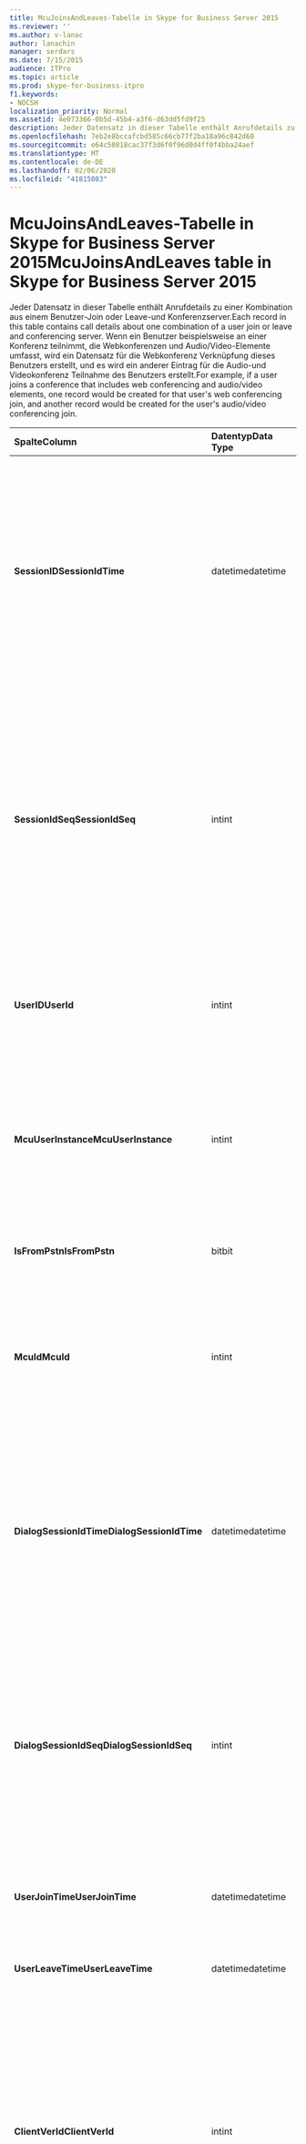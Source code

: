 ```yaml
---
title: McuJoinsAndLeaves-Tabelle in Skype for Business Server 2015
ms.reviewer: ''
ms.author: v-lanac
author: lanachin
manager: serdars
ms.date: 7/15/2015
audience: ITPro
ms.topic: article
ms.prod: skype-for-business-itpro
f1.keywords:
- NOCSH
localization_priority: Normal
ms.assetid: 4e073366-0b5d-45b4-a3f6-d63dd5fd9f25
description: Jeder Datensatz in dieser Tabelle enthält Anrufdetails zu einer Kombination aus einem Benutzer-Join oder Leave-und Konferenzserver. Wenn ein Benutzer beispielsweise an einer Konferenz teilnimmt, die Webkonferenzen und Audio/Video-Elemente umfasst, wird ein Datensatz für die Webkonferenz Verknüpfung dieses Benutzers erstellt, und es wird ein anderer Eintrag für die Audio-und Videokonferenz Teilnahme des Benutzers erstellt.
ms.openlocfilehash: 7eb2e8bccafcbd585c66cb77f2ba18a96c842d60
ms.sourcegitcommit: e64c50818cac37f3d6f0f96d0d4ff0f4bba24aef
ms.translationtype: MT
ms.contentlocale: de-DE
ms.lasthandoff: 02/06/2020
ms.locfileid: "41815083"
---
```

# <a name="mcujoinsandleaves-table-in-skype-for-business-server-2015"></a><span data-ttu-id="110a8-104">McuJoinsAndLeaves-Tabelle in Skype for Business Server 2015</span><span class="sxs-lookup"><span data-stu-id="110a8-104">McuJoinsAndLeaves table in Skype for Business Server 2015</span></span>
 
<span data-ttu-id="110a8-105">Jeder Datensatz in dieser Tabelle enthält Anrufdetails zu einer Kombination aus einem Benutzer-Join oder Leave-und Konferenzserver.</span><span class="sxs-lookup"><span data-stu-id="110a8-105">Each record in this table contains call details about one combination of a user join or leave and conferencing server.</span></span> <span data-ttu-id="110a8-106">Wenn ein Benutzer beispielsweise an einer Konferenz teilnimmt, die Webkonferenzen und Audio/Video-Elemente umfasst, wird ein Datensatz für die Webkonferenz Verknüpfung dieses Benutzers erstellt, und es wird ein anderer Eintrag für die Audio-und Videokonferenz Teilnahme des Benutzers erstellt.</span><span class="sxs-lookup"><span data-stu-id="110a8-106">For example, if a user joins a conference that includes web conferencing and audio/video elements, one record would be created for that user's web conferencing join, and another record would be created for the user's audio/video conferencing join.</span></span>
  
|<span data-ttu-id="110a8-107">**Spalte**</span><span class="sxs-lookup"><span data-stu-id="110a8-107">**Column**</span></span>|<span data-ttu-id="110a8-108">**Datentyp**</span><span class="sxs-lookup"><span data-stu-id="110a8-108">**Data Type**</span></span>|<span data-ttu-id="110a8-109">**Schlüssel/Index**</span><span class="sxs-lookup"><span data-stu-id="110a8-109">**Key/Index**</span></span>|<span data-ttu-id="110a8-110">**Details**</span><span class="sxs-lookup"><span data-stu-id="110a8-110">**Details**</span></span>|
|:-----|:-----|:-----|:-----|
|<span data-ttu-id="110a8-111">**SessionID**</span><span class="sxs-lookup"><span data-stu-id="110a8-111">**SessionIdTime**</span></span> <br/> |<span data-ttu-id="110a8-112">datetime</span><span class="sxs-lookup"><span data-stu-id="110a8-112">datetime</span></span>  <br/> |<span data-ttu-id="110a8-113">Primär, fremd</span><span class="sxs-lookup"><span data-stu-id="110a8-113">Primary, Foreign</span></span>  <br/> |<span data-ttu-id="110a8-114">Uhrzeit der Konferenz Instanz.</span><span class="sxs-lookup"><span data-stu-id="110a8-114">Time of conference instance.</span></span> <span data-ttu-id="110a8-115">Wird in Verbindung mit **SessionIdSeq** verwendet, um eine Konferenz Instanz eindeutig zu identifizieren.</span><span class="sxs-lookup"><span data-stu-id="110a8-115">Used in conjunction with **SessionIdSeq** to uniquely identify a conference instance.</span></span> <span data-ttu-id="110a8-116">Weitere Informationen finden Sie [in der Tabelle "Konferenzen" in Skype for Business Server 2015](conferences.md) .</span><span class="sxs-lookup"><span data-stu-id="110a8-116">See the [Conferences table in Skype for Business Server 2015](conferences.md) for more information.</span></span> <br/> |
|<span data-ttu-id="110a8-117">**SessionIdSeq**</span><span class="sxs-lookup"><span data-stu-id="110a8-117">**SessionIdSeq**</span></span> <br/> |<span data-ttu-id="110a8-118">int</span><span class="sxs-lookup"><span data-stu-id="110a8-118">int</span></span>  <br/> |<span data-ttu-id="110a8-119">Primär, fremd</span><span class="sxs-lookup"><span data-stu-id="110a8-119">Primary, Foreign</span></span>  <br/> |<span data-ttu-id="110a8-120">Die ID-Nummer zum Identifizieren der Konferenz Instanz.</span><span class="sxs-lookup"><span data-stu-id="110a8-120">ID number to identify the conference instance.</span></span> <span data-ttu-id="110a8-121">Wird in Verbindung mit **SessionID** -Mal verwendet, um eine Konferenz Instanz eindeutig zu identifizieren.</span><span class="sxs-lookup"><span data-stu-id="110a8-121">Used in conjunction with **SessionIdTime** to uniquely identify a conference instance.</span></span> <span data-ttu-id="110a8-122">Weitere Informationen finden Sie [in der Tabelle "Konferenzen" in Skype for Business Server 2015](conferences.md) .</span><span class="sxs-lookup"><span data-stu-id="110a8-122">See the [Conferences table in Skype for Business Server 2015](conferences.md) for more information.</span></span> <br/> |
|<span data-ttu-id="110a8-123">**UserID**</span><span class="sxs-lookup"><span data-stu-id="110a8-123">**UserId**</span></span> <br/> |<span data-ttu-id="110a8-124">int</span><span class="sxs-lookup"><span data-stu-id="110a8-124">int</span></span>  <br/> |<span data-ttu-id="110a8-125">Primär, fremd</span><span class="sxs-lookup"><span data-stu-id="110a8-125">Primary, Foreign</span></span>  <br/> |<span data-ttu-id="110a8-126">Eindeutige Nummer, die diesen Benutzer kennzeichnet.</span><span class="sxs-lookup"><span data-stu-id="110a8-126">Unique number identifying this user.</span></span> <span data-ttu-id="110a8-127">Weitere Informationen finden Sie in der [Tabelle "Benutzer](users.md) ".</span><span class="sxs-lookup"><span data-stu-id="110a8-127">See the [Users table](users.md) for more information.</span></span> <br/> |
|<span data-ttu-id="110a8-128">**McuUserInstance**</span><span class="sxs-lookup"><span data-stu-id="110a8-128">**McuUserInstance**</span></span> <br/> |<span data-ttu-id="110a8-129">int</span><span class="sxs-lookup"><span data-stu-id="110a8-129">int</span></span>  <br/> |<span data-ttu-id="110a8-130">Primary</span><span class="sxs-lookup"><span data-stu-id="110a8-130">Primary</span></span>  <br/> |<span data-ttu-id="110a8-131">Wenn ein Benutzer auf mehreren Computern oder Geräten gleichzeitig angemeldet ist, identifiziert McuUserInstance die Kombination aus Benutzer und Gerät eindeutig.</span><span class="sxs-lookup"><span data-stu-id="110a8-131">If a user is logged on at multiple computers or devices at once, McuUserInstance uniquely identifies the user/device combination.</span></span>  <br/> |
|<span data-ttu-id="110a8-132">**IsFromPstn**</span><span class="sxs-lookup"><span data-stu-id="110a8-132">**IsFromPstn**</span></span> <br/> |<span data-ttu-id="110a8-133">bit</span><span class="sxs-lookup"><span data-stu-id="110a8-133">bit</span></span>  <br/> | <br/> |<span data-ttu-id="110a8-134">Gibt an, ob der Benutzer ein PSTN hat oder nicht.</span><span class="sxs-lookup"><span data-stu-id="110a8-134">Whether the user is joining from a PSTN or not.</span></span>  <br/> |
|<span data-ttu-id="110a8-135">**McuId**</span><span class="sxs-lookup"><span data-stu-id="110a8-135">**McuId**</span></span> <br/> |<span data-ttu-id="110a8-136">int</span><span class="sxs-lookup"><span data-stu-id="110a8-136">int</span></span>  <br/> |<span data-ttu-id="110a8-137">Primär, fremd</span><span class="sxs-lookup"><span data-stu-id="110a8-137">Primary, Foreign</span></span>  <br/> |<span data-ttu-id="110a8-138">Eindeutige Nummer, die diesen Konferenzserver identifiziert.</span><span class="sxs-lookup"><span data-stu-id="110a8-138">Unique number identifying this conferencing server.</span></span> <span data-ttu-id="110a8-139">Weitere Informationen finden Sie [in der Tabelle "Tabelle" in Skype for Business Server 2015](mcus.md) .</span><span class="sxs-lookup"><span data-stu-id="110a8-139">See the [Mcus table in Skype for Business Server 2015](mcus.md) for more information.</span></span> <br/> |
|<span data-ttu-id="110a8-140">**DialogSessionIdTime**</span><span class="sxs-lookup"><span data-stu-id="110a8-140">**DialogSessionIdTime**</span></span> <br/> |<span data-ttu-id="110a8-141">datetime</span><span class="sxs-lookup"><span data-stu-id="110a8-141">datetime</span></span>  <br/> |<span data-ttu-id="110a8-142">Fremd</span><span class="sxs-lookup"><span data-stu-id="110a8-142">Foreign</span></span>  <br/> |<span data-ttu-id="110a8-143">Uhrzeit der Sitzungsanforderung.</span><span class="sxs-lookup"><span data-stu-id="110a8-143">Time of session request.</span></span> <span data-ttu-id="110a8-144">Wird in Verbindung mit **SessionIdSeq** verwendet, um eine Sitzung eindeutig zu identifizieren.</span><span class="sxs-lookup"><span data-stu-id="110a8-144">Used in conjunction with **SessionIdSeq** to uniquely identify a session.</span></span> <span data-ttu-id="110a8-145">Weitere Informationen finden Sie [in der Tabelle Dialogfelder in Skype for Business Server 2015](dialogs.md) .</span><span class="sxs-lookup"><span data-stu-id="110a8-145">See the [Dialogs table in Skype for Business Server 2015](dialogs.md) for more information.</span></span> <br/> |
|<span data-ttu-id="110a8-146">**DialogSessionIdSeq**</span><span class="sxs-lookup"><span data-stu-id="110a8-146">**DialogSessionIdSeq**</span></span> <br/> |<span data-ttu-id="110a8-147">int</span><span class="sxs-lookup"><span data-stu-id="110a8-147">int</span></span>  <br/> |<span data-ttu-id="110a8-148">Fremd</span><span class="sxs-lookup"><span data-stu-id="110a8-148">Foreign</span></span>  <br/> |<span data-ttu-id="110a8-149">Die ID-Nummer, um die Sitzung zu identifizieren.</span><span class="sxs-lookup"><span data-stu-id="110a8-149">ID number to identify the session.</span></span> <span data-ttu-id="110a8-150">Wird in Verbindung mit **SessionID** -Mal verwendet, um eine Sitzung eindeutig zu identifizieren.</span><span class="sxs-lookup"><span data-stu-id="110a8-150">Used in conjunction with **SessionIdTime** to uniquely identify a session.</span></span> <span data-ttu-id="110a8-151">Weitere Informationen finden Sie [in der Tabelle Dialogfelder in Skype for Business Server 2015](dialogs.md) .</span><span class="sxs-lookup"><span data-stu-id="110a8-151">See the [Dialogs table in Skype for Business Server 2015](dialogs.md) for more information.</span></span> <br/> |
|<span data-ttu-id="110a8-152">**UserJoinTime**</span><span class="sxs-lookup"><span data-stu-id="110a8-152">**UserJoinTime**</span></span> <br/> |<span data-ttu-id="110a8-153">datetime</span><span class="sxs-lookup"><span data-stu-id="110a8-153">datetime</span></span>  <br/> | <br/> |<span data-ttu-id="110a8-154">Der Zeitpunkt, zu dem dieser Benutzer diesem Konferenzserver Beitritt.</span><span class="sxs-lookup"><span data-stu-id="110a8-154">The time this user joins this conferencing server.</span></span>  <br/> |
|<span data-ttu-id="110a8-155">**UserLeaveTime**</span><span class="sxs-lookup"><span data-stu-id="110a8-155">**UserLeaveTime**</span></span> <br/> |<span data-ttu-id="110a8-156">datetime</span><span class="sxs-lookup"><span data-stu-id="110a8-156">datetime</span></span>  <br/> | <br/> |<span data-ttu-id="110a8-157">Der Zeitpunkt, zu dem dieser Benutzer diesen Konferenzserver verlässt.</span><span class="sxs-lookup"><span data-stu-id="110a8-157">The time this user leaves this conferencing server.</span></span>  <br/> |
|<span data-ttu-id="110a8-158">**ClientVerId**</span><span class="sxs-lookup"><span data-stu-id="110a8-158">**ClientVerId**</span></span> <br/> |<span data-ttu-id="110a8-159">int</span><span class="sxs-lookup"><span data-stu-id="110a8-159">int</span></span>  <br/> |<span data-ttu-id="110a8-160">Fremd</span><span class="sxs-lookup"><span data-stu-id="110a8-160">Foreign</span></span>  <br/> |<span data-ttu-id="110a8-161">Bezeichner, der die Versionsnummer der Client Software in der Konferenz angibt.</span><span class="sxs-lookup"><span data-stu-id="110a8-161">Identifier that specifies the version number of the client software use in the conference.</span></span> <span data-ttu-id="110a8-162">Weitere Informationen finden Sie [in der Tabelle ClientVersions in Skype for Business Server 2015](clientversions.md) .</span><span class="sxs-lookup"><span data-stu-id="110a8-162">See the [ClientVersions table in Skype for Business Server 2015](clientversions.md) for more information.</span></span> <br/> <span data-ttu-id="110a8-163">Dieses Feld wurde in Microsoft lync Server 2013 eingeführt.</span><span class="sxs-lookup"><span data-stu-id="110a8-163">This field was introduced in Microsoft Lync Server 2013.</span></span>  <br/> |
|<span data-ttu-id="110a8-164">**LastModifiedTime**</span><span class="sxs-lookup"><span data-stu-id="110a8-164">**LastModifiedTime**</span></span> <br/> |<span data-ttu-id="110a8-165">DateTime</span><span class="sxs-lookup"><span data-stu-id="110a8-165">Datetime</span></span>  <br/> ||<span data-ttu-id="110a8-166">Für die interne Verwendung durch den Überwachungsdienst.</span><span class="sxs-lookup"><span data-stu-id="110a8-166">For internal use by the Monitoring service.</span></span>  <br/> <span data-ttu-id="110a8-167">Dieses Feld wurde in Skype for Business Server 2015 eingeführt.</span><span class="sxs-lookup"><span data-stu-id="110a8-167">This field was introduced in Skype for Business Server 2015.</span></span>  <br/> |
   

